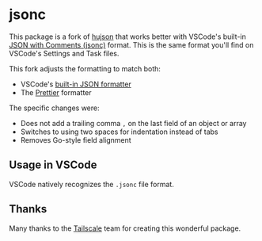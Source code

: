 # jsonc

This package is a fork of [hujson](github.com/tailscale/hujson) that works better with VSCode's built-in [JSON with Comments (jsonc)](https://code.visualstudio.com/docs/languages/json#_json-with-comments) format. This is the same format you'll find on VSCode's Settings and Task files.

This fork adjusts the formatting to match both:

- VSCode's [built-in JSON formatter](https://code.visualstudio.com/docs/languages/json#_formatting)
- The [Prettier](https://prettier.io/) formatter

The specific changes were:

- Does not add a trailing comma `,` on the last field of an object or array
- Switches to using two spaces for indentation instead of tabs
- Removes Go-style field alignment

## Usage in VSCode

VSCode natively recognizes the `.jsonc` file format.

## Thanks

Many thanks to the [Tailscale](https://github.com/tailscale) team for creating this wonderful package.
